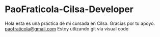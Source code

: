 # PaoFraticola-Cilsa-Developer

Hola esta es una práctica de mi cursada en Cilsa. Gracias por tu apoyo.
paofraticola@gmail.com
Estoy utlizando git vía visual code